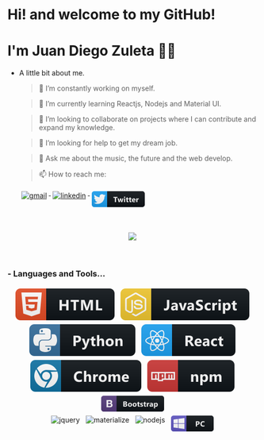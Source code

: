 <!-- ![bg][banner]

[banner]: https://raw.githubusercontent.com/godie2017/godie2017/master/fondo1.png -->
# Hi! and welcome to my GitHub!
# I'm **Juan Diego Zuleta** 🖖🏼

- A little bit about me.
  >🔭 I’m constantly working on myself.
  
  >🌱 I’m currently learning Reactjs, Nodejs and Material UI.
  
  >👯 I’m looking to collaborate on projects where I can contribute and expand my knowledge.
  
  >🤔 I’m looking for help to get my dream job.
  
  >💬 Ask me about the music, the future and the web develop.
  
  >📫 How to reach me:
  
  <p align="left">
    <a href="mailto:juandiegozuleta@gmail.com">
      <img src="https://raw.githubusercontent.com/MikeCodesDotNET/ColoredBadges/master/png/social/gmail.png" alt="gmail" style="vertical-align:top; margin:6px 4px">
    </a>

    <a href="https://www.linkedin.com/in/juandiegozuleta/">
      <img src="https://raw.githubusercontent.com/MikeCodesDotNET/ColoredBadges/master/png/social/linkedin.png" alt="linkedin" style="vertical-align:top; margin:6px 4px">
    </a>

    <a href="https://twitter.com/juandiegozuleta">
      <img src="https://raw.githubusercontent.com/MikeCodesDotNET/ColoredBadges/master/png/social/twitter.png" alt="twetter" style="vertical-align:top; margin:6px 4px">
    </a>
  </p>
  
  <br>

<p align="center" >
<img src="https://github-readme-stats.vercel.app/api?username=godie2017&&show_icons=true&title_color=ffffff&icon_color=7F0D8F&text_color=FDFEFF&bg_color=4F86CD&">
</p>
<br>

### - Languages and Tools...

<p align="center">

<!-- For more icons please follow  https://github.com/MikeCodesDotNET/ColoredBadges -->

 <img src="https://raw.githubusercontent.com/MikeCodesDotNET/ColoredBadges/master/svg/dev/languages/html.svg" alt="html" style="vertical-align:top; margin:4px">
 <img src="https://raw.githubusercontent.com/MikeCodesDotNET/ColoredBadges/master/svg/dev/languages/js.svg" alt="js" style="vertical-align:top; margin:4px"> <img src="https://raw.githubusercontent.com/MikeCodesDotNET/ColoredBadges/master/svg/dev/languages/python.svg" alt="python" style="vertical-align:top; margin:4px"> <img src="https://raw.githubusercontent.com/MikeCodesDotNET/ColoredBadges/master/svg/dev/frameworks/react.svg" alt="react" style="vertical-align:top; margin:4px"> <img src="https://raw.githubusercontent.com/MikeCodesDotNET/ColoredBadges/master/svg/dev/misc/chrome.svg" alt="chrome" style="vertical-align:top; margin:4px"> <img src="https://raw.githubusercontent.com/MikeCodesDotNET/ColoredBadges/master/svg/dev/services/npm.svg" alt="npm" style="vertical-align:top; margin:4px"> <img src="https://raw.githubusercontent.com/MikeCodesDotNET/ColoredBadges/master/png/dev/frameworks/bootstrap.png" alt="bootstrap" style="vertical-align:top; margin:4px"><br> <img src="https://raw.githubusercontent.com/MikeCodesDotNET/ColoredBadges/master/png/dev/frameworks/jquery.png" alt="jquery" style="vertical-align:top; margin:4px"> <img src="https://raw.githubusercontent.com/MikeCodesDotNET/ColoredBadges/master/png/dev/frameworks/materialize.png" alt="materialize" style="vertical-align:top; margin:4px"> <img src="https://raw.githubusercontent.com/MikeCodesDotNET/ColoredBadges/master/png/dev/frameworks/nodejs.png" alt="nodejs" style="vertical-align:top; margin:4px"> <img src="https://raw.githubusercontent.com/MikeCodesDotNET/ColoredBadges/master/png/devices/pc.png" alt="pc" style="vertical-align:top; margin:4px">

</p>


